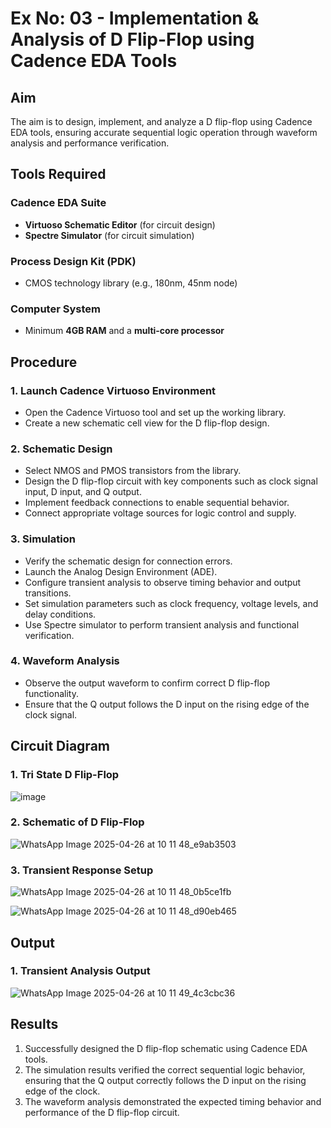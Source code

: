 # Ex No: 03 - Implementation & Analysis of D Flip-Flop using Cadence EDA Tools

## Aim
The aim is to design, implement, and analyze a D flip-flop using Cadence EDA tools, ensuring accurate sequential logic operation through waveform analysis and performance verification.

## Tools Required

### Cadence EDA Suite
- **Virtuoso Schematic Editor** (for circuit design)
- **Spectre Simulator** (for circuit simulation)

### Process Design Kit (PDK)
- CMOS technology library (e.g., 180nm, 45nm node)

### Computer System
- Minimum **4GB RAM** and a **multi-core processor**

## Procedure

### 1. Launch Cadence Virtuoso Environment
- Open the Cadence Virtuoso tool and set up the working library.
- Create a new schematic cell view for the D flip-flop design.

### 2. Schematic Design
- Select NMOS and PMOS transistors from the library.
- Design the D flip-flop circuit with key components such as clock signal input, D input, and Q output.
- Implement feedback connections to enable sequential behavior.
- Connect appropriate voltage sources for logic control and supply.

### 3. Simulation
- Verify the schematic design for connection errors.
- Launch the Analog Design Environment (ADE).
- Configure transient analysis to observe timing behavior and output transitions.
- Set simulation parameters such as clock frequency, voltage levels, and delay conditions.
- Use Spectre simulator to perform transient analysis and functional verification.

### 4. Waveform Analysis
- Observe the output waveform to confirm correct D flip-flop functionality.
- Ensure that the Q output follows the D input on the rising edge of the clock signal.

## Circuit Diagram

### 1. Tri State D Flip-Flop
![image](https://github.com/user-attachments/assets/ddf3603b-bdfd-41f2-8a98-4ad93862fd9f)

### 2. Schematic of D Flip-Flop
![WhatsApp Image 2025-04-26 at 10 11 48_e9ab3503](https://github.com/user-attachments/assets/5caa6f47-8709-49e8-8497-a664a58e62af)

### 3. Transient Response Setup

![WhatsApp Image 2025-04-26 at 10 11 48_0b5ce1fb](https://github.com/user-attachments/assets/5c9ba347-8e61-4ea8-b1f3-df494dfc0d13)


![WhatsApp Image 2025-04-26 at 10 11 48_d90eb465](https://github.com/user-attachments/assets/fd32e262-ba34-47c1-8daf-f12fc9846599)




## Output

### 1. Transient Analysis Output
![WhatsApp Image 2025-04-26 at 10 11 49_4c3cbc36](https://github.com/user-attachments/assets/9e599edd-bcf9-49d0-b85d-121afd4c4093)

## Results
1. Successfully designed the D flip-flop schematic using Cadence EDA tools.
2. The simulation results verified the correct sequential logic behavior, ensuring that the Q output correctly follows the D input on the rising edge of the clock.
3. The waveform analysis demonstrated the expected timing behavior and performance of the D flip-flop circuit.
